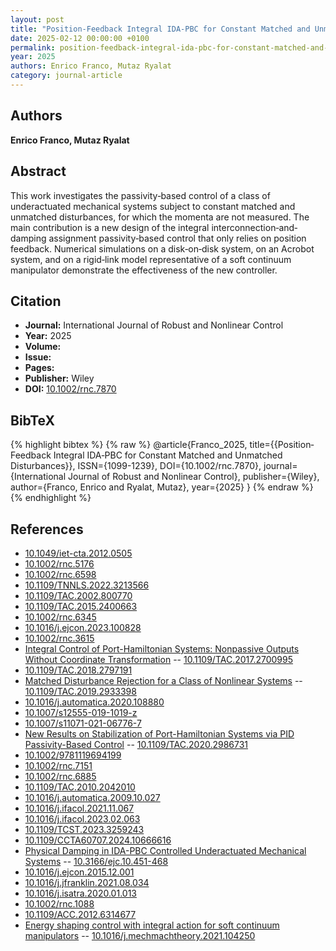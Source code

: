 ```yaml
---
layout: post
title: "Position‐Feedback Integral IDA‐PBC for Constant Matched and Unmatched Disturbances"
date: 2025-02-12 00:00:00 +0100
permalink: position-feedback-integral-ida-pbc-for-constant-matched-and-unmatched-disturbances
year: 2025
authors: Enrico Franco, Mutaz Ryalat
category: journal-article
---
```

 
## Authors
**Enrico Franco, Mutaz Ryalat**
 
## Abstract
This work investigates the passivity‐based control of a class of underactuated mechanical systems subject to constant matched and unmatched disturbances, for which the momenta are not measured. The main contribution is a new design of the integral interconnection‐and‐damping assignment passivity‐based control that only relies on position feedback. Numerical simulations on a disk‐on‐disk system, on an Acrobot system, and on a rigid‐link model representative of a soft continuum manipulator demonstrate the effectiveness of the new controller.
 
## Citation
- **Journal:** International Journal of Robust and Nonlinear Control
- **Year:** 2025
- **Volume:** 
- **Issue:** 
- **Pages:** 
- **Publisher:** Wiley
- **DOI:** [10.1002/rnc.7870](https://doi.org/10.1002/rnc.7870)
 
## BibTeX
{% highlight bibtex %}
{% raw %}
@article{Franco_2025,
  title={{Position‐Feedback Integral IDA‐PBC for Constant Matched and Unmatched Disturbances}},
  ISSN={1099-1239},
  DOI={10.1002/rnc.7870},
  journal={International Journal of Robust and Nonlinear Control},
  publisher={Wiley},
  author={Franco, Enrico and Ryalat, Mutaz},
  year={2025}
}
{% endraw %}
{% endhighlight %}
 
## References
- [10.1049/iet-cta.2012.0505](https://doi.org/10.1049/iet-cta.2012.0505)
- [10.1002/rnc.5176](https://doi.org/10.1002/rnc.5176)
- [10.1002/rnc.6598](https://doi.org/10.1002/rnc.6598)
- [10.1109/TNNLS.2022.3213566](https://doi.org/10.1109/TNNLS.2022.3213566)
- [10.1109/TAC.2002.800770](https://doi.org/10.1109/TAC.2002.800770)
- [10.1109/TAC.2015.2400663](https://doi.org/10.1109/TAC.2015.2400663)
- [10.1002/rnc.6345](https://doi.org/10.1002/rnc.6345)
- [10.1016/j.ejcon.2023.100828](https://doi.org/10.1016/j.ejcon.2023.100828)
- [10.1002/rnc.3615](https://doi.org/10.1002/rnc.3615)
- [Integral Control of Port-Hamiltonian Systems: Nonpassive Outputs Without Coordinate Transformation](integral-control-of-port-hamiltonian-systems-nonpassive-outputs-without-coordinate-transformation) -- [10.1109/TAC.2017.2700995](https://doi.org/10.1109/TAC.2017.2700995)
- [10.1109/TAC.2018.2797191](https://doi.org/10.1109/TAC.2018.2797191)
- [Matched Disturbance Rejection for a Class of Nonlinear Systems](matched-disturbance-rejection-for-a-class-of-nonlinear-systems) -- [10.1109/TAC.2019.2933398](https://doi.org/10.1109/TAC.2019.2933398)
- [10.1016/j.automatica.2020.108880](https://doi.org/10.1016/j.automatica.2020.108880)
- [10.1007/s12555-019-1019-z](https://doi.org/10.1007/s12555-019-1019-z)
- [10.1007/s11071-021-06776-7](https://doi.org/10.1007/s11071-021-06776-7)
- [New Results on Stabilization of Port-Hamiltonian Systems via PID Passivity-Based Control](new-results-on-stabilization-of-port-hamiltonian-systems-via-pid-passivity-based-control) -- [10.1109/TAC.2020.2986731](https://doi.org/10.1109/TAC.2020.2986731)
- [10.1002/9781119694199](https://doi.org/10.1002/9781119694199)
- [10.1002/rnc.7151](https://doi.org/10.1002/rnc.7151)
- [10.1002/rnc.6885](https://doi.org/10.1002/rnc.6885)
- [10.1109/TAC.2010.2042010](https://doi.org/10.1109/TAC.2010.2042010)
- [10.1016/j.automatica.2009.10.027](https://doi.org/10.1016/j.automatica.2009.10.027)
- [10.1016/j.ifacol.2021.11.067](https://doi.org/10.1016/j.ifacol.2021.11.067)
- [10.1016/j.ifacol.2023.02.063](https://doi.org/10.1016/j.ifacol.2023.02.063)
- [10.1109/TCST.2023.3259243](https://doi.org/10.1109/TCST.2023.3259243)
- [10.1109/CCTA60707.2024.10666616](https://doi.org/10.1109/CCTA60707.2024.10666616)
- [Physical Damping in IDA-PBC Controlled Underactuated Mechanical Systems](physical-damping-in-ida-pbc-controlled-underactuated-mechanical-systems) -- [10.3166/ejc.10.451-468](https://doi.org/10.3166/ejc.10.451-468)
- [10.1016/j.ejcon.2015.12.001](https://doi.org/10.1016/j.ejcon.2015.12.001)
- [10.1016/j.jfranklin.2021.08.034](https://doi.org/10.1016/j.jfranklin.2021.08.034)
- [10.1016/j.isatra.2020.01.013](https://doi.org/10.1016/j.isatra.2020.01.013)
- [10.1002/rnc.1088](https://doi.org/10.1002/rnc.1088)
- [10.1109/ACC.2012.6314677](https://doi.org/10.1109/ACC.2012.6314677)
- [Energy shaping control with integral action for soft continuum manipulators](energy-shaping-control-with-integral-action-for-soft-continuum-manipulators) -- [10.1016/j.mechmachtheory.2021.104250](https://doi.org/10.1016/j.mechmachtheory.2021.104250)

